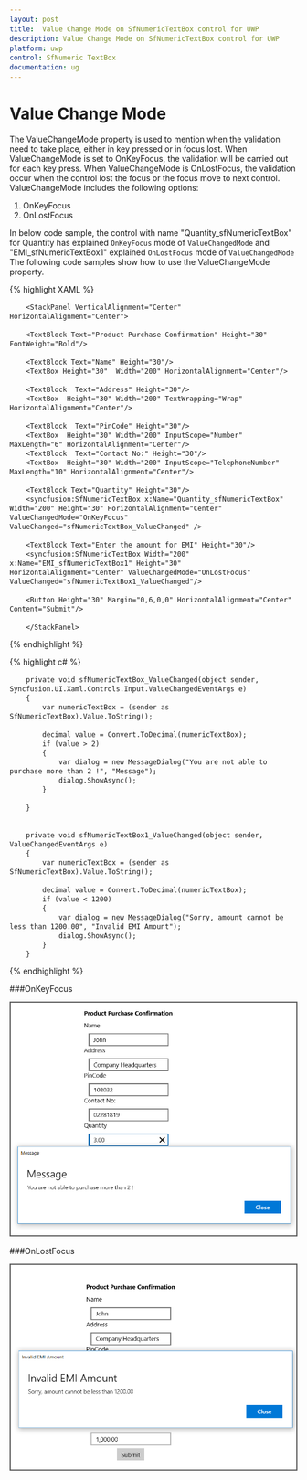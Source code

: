 ```yaml
---
layout: post
title:  Value Change Mode on SfNumericTextBox control for UWP
description: Value Change Mode on SfNumericTextBox control for UWP
platform: uwp
control: SfNumeric TextBox
documentation: ug
---
```


# Value Change Mode

The ValueChangeMode property is used to mention when the validation need to take place, either in key pressed or in focus lost. When ValueChangeMode is set to OnKeyFocus, the validation will be carried out for each key press. When ValueChangeMode is OnLostFocus, the validation occur when the control lost the focus or the focus move to next control. ValueChangeMode includes the following options:

1. OnKeyFocus
2. OnLostFocus



In below code sample, the control with name "Quantity_sfNumericTextBox" for Quantity has explained `OnKeyFocus` mode of `ValueChangedMode` and "EMI_sfNumericTextBox1" explained `OnLostFocus` mode of `ValueChangedMode` The following code samples show how to use the ValueChangeMode property. 



{% highlight XAML %}

   <Grid Background="{ThemeResource ApplicationPageBackgroundThemeBrush}" >
      
        <StackPanel VerticalAlignment="Center" HorizontalAlignment="Center">
 
        <TextBlock Text="Product Purchase Confirmation" Height="30" FontWeight="Bold"/>
 
        <TextBlock Text="Name" Height="30"/>
        <TextBox Height="30"  Width="200" HorizontalAlignment="Center"/>
 
        <TextBlock  Text="Address" Height="30"/>
        <TextBox  Height="30" Width="200" TextWrapping="Wrap" HorizontalAlignment="Center"/>
 
        <TextBlock  Text="PinCode" Height="30"/>
        <TextBox  Height="30" Width="200" InputScope="Number" MaxLength="6" HorizontalAlignment="Center"/>
        <TextBlock  Text="Contact No:" Height="30"/>
        <TextBox  Height="30" Width="200" InputScope="TelephoneNumber" MaxLength="10" HorizontalAlignment="Center"/>
 
        <TextBlock Text="Quantity" Height="30"/>
        <syncfusion:SfNumericTextBox x:Name="Quantity_sfNumericTextBox" Width="200" Height="30" HorizontalAlignment="Center" ValueChangedMode="OnKeyFocus" ValueChanged="sfNumericTextBox_ValueChanged" />
 
        <TextBlock Text="Enter the amount for EMI" Height="30"/>
        <syncfusion:SfNumericTextBox Width="200" x:Name="EMI_sfNumericTextBox1" Height="30" HorizontalAlignment="Center" ValueChangedMode="OnLostFocus" ValueChanged="sfNumericTextBox1_ValueChanged"/>
 
        <Button Height="30" Margin="0,6,0,0" HorizontalAlignment="Center" Content="Submit"/>
 
        </StackPanel>
 </Grid>


{% endhighlight %}








{% highlight c# %}

        private void sfNumericTextBox_ValueChanged(object sender, Syncfusion.UI.Xaml.Controls.Input.ValueChangedEventArgs e)
        {
            var numericTextBox = (sender as SfNumericTextBox).Value.ToString();

            decimal value = Convert.ToDecimal(numericTextBox);
            if (value > 2)
            {
                var dialog = new MessageDialog("You are not able to purchase more than 2 !", "Message");
                dialog.ShowAsync();
            }
            
        }


        private void sfNumericTextBox1_ValueChanged(object sender, ValueChangedEventArgs e)
        {
            var numericTextBox = (sender as SfNumericTextBox).Value.ToString();

            decimal value = Convert.ToDecimal(numericTextBox);
            if (value < 1200)
            {
                var dialog = new MessageDialog("Sorry, amount cannot be less than 1200.00", "Invalid EMI Amount");
                dialog.ShowAsync();
            }
        }


{% endhighlight %}


###OnKeyFocus

![](Concepts_images/Concepts_img10.png)

###OnLostFocus

![](Concepts_images/Concepts_img11.png)